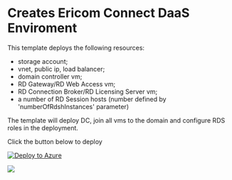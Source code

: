 # Creates Ericom Connect DaaS Enviroment

This template deploys the following resources:

<ul><li>storage account;</li><li>vnet, public ip, load balancer;</li><li>domain controller vm;</li><li>RD Gateway/RD Web Access vm;</li><li>RD Connection Broker/RD Licensing Server vm;</li><li>a number of RD Session hosts (number defined by 'numberOfRdshInstances' parameter)</li></ul>

The template will deploy DC, join all vms to the domain and configure RDS roles in the deployment.

Click the button below to deploy

[![Deploy to Azure](http://azuredeploy.net/deploybutton.png)](https://azuredeploy.net/)


<a href="http://armviz.io/#/?load=https://raw.githubusercontent.com/ErezPasternak/azure-quickstart-templates/EricomConnect/EC-DaaS/azuredeploy.json" target="_blank">
  <img src="http://armviz.io/visualizebutton.png"/>
</a>
